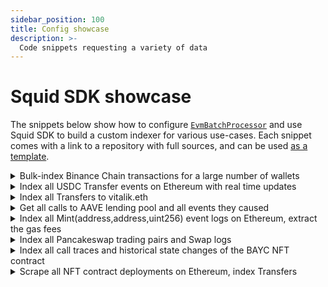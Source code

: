 ```yaml
---
sidebar_position: 100
title: Config showcase
description: >-
  Code snippets requesting a variety of data
---
```


# Squid SDK showcase

The snippets below show how to configure [`EvmBatchProcessor`](/evm-indexing/evm-processor) and use Squid SDK to build a custom indexer for various use-cases. Each snippet comes with a link to a repository with full sources, and can be used [as a template](/squid-cli/init/#sqd-init-name).

<details>
<summary>Bulk-index Binance Chain transactions for a large number of wallets</summary>

[Full squid here](https://github.com/subsquid-labs/showcase00-analyzing-a-large-number-of-wallets).

```ts title=src/processor.ts
export const processor = new EvmBatchProcessor()
  .setDataSource({
    archive: lookupArchive('binance'),
  })
  .addTransaction({})
```

```ts title=src/main.ts
const wallets: Set<string> = loadWallets()
// wallets.size can be very large (tested at 1.4M)

processor.run(new TypeormDatabase(), async (ctx) => {
  for (let block of ctx.blocks) {
    for (let txn of block.transactions) {
      if (wallets.has(txn.from)) {
        // process a txn initiated by the wallet
      }
      if (txn.to && wallets.has(txn.to)) {
        // process a txn directed to the wallet
      }
    }
  }
})
```

</details>

<details>
<summary>Index all USDC Transfer events on Ethereum with real time updates</summary>

Real time data is fetched from a chain node RPC; a Database object with hot blocks support is required to store it (see [this page](https://docs.subsquid.io/basics/unfinalized-blocks/) for more details). [Full squid here](https://github.com/subsquid-labs/showcase01-all-usdc-transfers).

```ts
export const USDC_CONTRACT_ADDRESS = '0xa0b86991c6218b36c1d19d4a2e9eb0ce3606eb48'

export const processor = new EvmBatchProcessor()
  .setDataSource({
    archive: lookupArchive('eth-mainnet'),
    chain: 'https://rpc.ankr.com/eth',
  })
  .setFinalityConfirmation(75)
  .addLog({
    range: {from: 6_082_465},
    address: [USDC_CONTRACT_ADDRESS],
    topic0: [usdcAbi.events.Transfer.topic],
  })
  .setFields({
    log: {
      transactionHash: true,
    },
  })
```

</details>

<details>
<summary>Index all Transfers to vitalik.eth</summary>

All `Transfer(address,address,uint256)` will be captured, including ERC20 and ERC721 transfers and possibly events with the same signature made with other protocols. [Full squid here](https://github.com/subsquid-labs/showcase02-all-transfers-to-a-wallet).

```ts
export const VITALIK_ETH_TOPIC = '0x000000000000000000000000d8da6bf26964af9d7eed9e03e53415d37aa96045'

export const processor = new EvmBatchProcessor()
  .setDataSource({
    archive: lookupArchive('eth-mainnet'),
  })
  .addLog({
    topic0: [erc20abi.events.Transfer.topic],
    topic2: [VITALIK_ETH_TOPIC],
  })
```

</details>

<details>
<summary>Get all calls to AAVE lending pool and all events they caused</summary>

Including events emitted by other contracts. Get ETH value involved in each call.

[Full squid here](https://github.com/subsquid-labs/showcase03-all-events-caused-by-contract-calls/).

```ts
export const AAVE_CONTRACT = '0x7d2768de32b0b80b7a3454c06bdac94a69ddc7a9'

export const processor = new EvmBatchProcessor()
  .setDataSource({
    archive: lookupArchive('eth-mainnet'),
  })
  .setBlockRange({ from: 11_362_579 })
  .addTransaction({
    to: [AAVE_CONTRACT],
    logs: true,
  })
  .setFields({
    transaction: {
      value: true,
      sighash: true,
    },
    log: {
      transactionHash: true,
    },
  })
``` 

</details>

<details>
<summary>Index all Mint(address,address,uint256) event logs on Ethereum, extract the gas fees</summary>

[Full squid here](https://github.com/subsquid-labs/showcase04-all-mint-events).

```ts
export const processor = new EvmBatchProcessor()
  .setDataSource({
    archive: lookupArchive('eth-mainnet'),
  })
  .addLog({
    topic0: [usdcAbi.events.Mint.topic],
    transaction: true,
  })
  .setFields({
    transaction: {
      gasUsed: true,
    }
  })
``` 

</details>

<details>
<summary>Index all Pancakeswap trading pairs and Swap logs</summary>

[Full squid here](https://github.com/subsquid-labs/showcase05-dex-pair-creation-and-swaps).

```ts
export const FACTORY_ADDRESSES = [
  '0xbcfccbde45ce874adcb698cc183debcf17952812',
  '0xca143ce32fe78f1f7019d7d551a6402fc5350c73',
]

const PAIR_CREATED_TOPIC = '0x0d3648bd0f6ba80134a33ba9275ac585d9d315f0ad8355cddefde31afa28d0e9'
const SWAP_TOPIC = '0xd78ad95fa46c994b6551d0da85fc275fe613ce37657fb8d5e3d130840159d822'

export const processor = new EvmBatchProcessor()
  .setDataSource({
    archive: lookupArchive('binance'),
  })
  .setBlockRange({ from: 586_851 })
  .addLog({
    address: FACTORY_ADDRESSES,
    topic0: [PAIR_CREATED_TOPIC],
  })
  .addLog({
    topic0: [SWAP_TOPIC],
  })
  .setFields({
    log: {
      transactionHash: true,
    },
  })
```

</details>

<details>
<summary>Index all call traces and historical state changes of the BAYC NFT contract</summary>

Call traces will expose any internal calls to BAYC by other contracts. [Full squid here](https://github.com/subsquid-labs/showcase06-all-bayc-call-traces).

```ts
const BAYC_ADDRESS = '0xbc4ca0eda7647a8ab7c2061c2e118a18a936f13d'

export const processor = new EvmBatchProcessor()
  .setDataSource({
    archive: lookupArchive('eth-mainnet'),
  })
  .setBlockRange({ from: 12_287_507 })
  .addTrace({
    type: ['call'],
    callTo: [BAYC_ADDRESS],
    transaction: true,
  })
  .addStateDiff({
    address: [BAYC_ADDRESS],
    transaction: true,
  })
  .setFields({
    trace: {
      callTo: true,
      callFrom: true,
      callSighash: true,
    },
 })
```

</details>

<details>
<summary>Scrape all NFT contract deployments on Ethereum, index Transfers</summary>

All contract creations are scraped; they will be checked for ERC721 compliance in the batch handler. All ERC721 `Transfer` events are scraped so that they can be filtered and binned by the contract in the batch handler. [Full squid here](https://github.com/subsquid-labs/showcase07-grab-all-nft-transfers).

```ts
export const processor = new EvmBatchProcessor()
  .setDataSource({
    archive: lookupArchive('eth-mainnet'),
  })
  .addTrace({
    type: ['create'],
    transaction: true,
  })
  .addLog({
    topic0: [erc721.events.Transfer.topic],
  })
  .setFields({
    trace: {
      createResultCode: true, // for checking ERC721 compliance
      createResultAddress: true,
    },
  })
```

</details>
